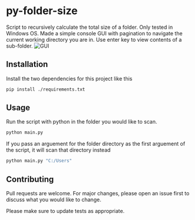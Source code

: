 ﻿# py-folder-size
Script to recursively calculate the total size of a folder. Only tested in Windows OS. Made a simple console GUI with pagination to navigate the current working directory you are in. Use enter key to view contents of a sub-folder.
![GUI](https://i.ibb.co/5TgvtZT/py-folder-size.png)
## Installation
Install the two dependencies for this project like this
```bash
pip install ./requirements.txt
```
## Usage
Run the script with python in the folder you would like to scan.
```bash
python main.py
```
If you pass an arguement for the folder directory as the first arguement of the script, it will scan that directory instead
```bash
python main.py "C:/Users"
```
## Contributing
Pull requests are welcome. For major changes, please open an issue first to discuss what you would like to change.

Please make sure to update tests as appropriate.
